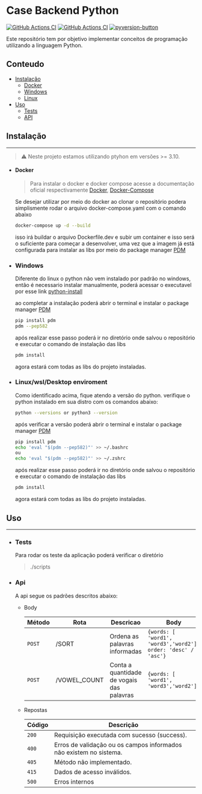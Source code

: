# **Case Backend Python**
[![GitHub Actions CI](https://github.com/microsoft/TypeScript/workflows/CI/badge.svg)](https://github.com/alohaguilherme/case-backend-python/actions?query=workflow%3ACI) 
[![GitHub Actions CI](https://github.com/python/cpython/workflows/Tests/badge.svg)](https://github.com/alohaguilherme/case-backend-python/actions?query=workflow%3ACI) 
[![pyversion-button](https://img.shields.io/pypi/pyversions/Markdown.svg)]()

Este repositório tem por objetivo implementar conceitos de programação utilizando a linguagem Python.

## Conteudo
  - [Instalação](#instalação)
    - [Docker](#docker)
    - [Windows](#windows)
    - [Linux](#linux)
  - [Uso](#uso)
    - [Tests](#tests)
    - [API](#api)

## Instalação
---
> :warning: Neste projeto estamos utilizando ptyhon em versões >= 3.10.

- #### Docker
    > Para instalar o docker e docker compose acesse a documentação oficial respectivamente [Docker](https://docs.docker.com/engine/install/), [Docker-Compose](https://docs.docker.com/compose/install/)

    Se desejar utilizar por meio do docker ao clonar o repositório podera simplismente rodar o arquivo docker-compose.yaml com o comando abaixo
    ```bash
    docker-compose up -d --build
    ```
    isso irá buildar o arquivo Dockerfile.dev e subir um container e isso será o suficiente para começar a desenvolver, uma vez que a imagem já está configurada para instalar as libs por meio do package manager [PDM](https://pdm.fming.dev/latest/)
  <a id="windows"></a>
- ### Windows
    Diferente do linux o python não vem instalado por padrão no windows, então é necessario instalar manualmente, poderá acessar o executavel por esse link [python-install](https://www.python.org/downloads/)

    ao completar a instalação poderá abrir o terminal e instalar o package manager [PDM](https://pdm.fming.dev/latest/)
    ```bash
    pip install pdm
    pdm --pep582
    ```

    após realizar esse passo poderá ir no diretório onde salvou o repositório e executar o comando de instalação das libs
    ```bash
    pdm install
    ```
    agora estará com todas as libs do projeto instaladas.
   <a id="linux"></a>
- ### Linux/wsl/Desktop enviroment
    Como identificado acima, fique atendo a versão do python. verifique o python instalado em sua distro com os comandos abaixo:
    ```bash
    python --versions or python3 --version
    ```
    após verificar a versão poderá abrir o terminal e instalar o package manager [PDM](https://pdm.fming.dev/latest/)
    ```bash
    pip install pdm
    echo 'eval "$(pdm --pep582)"' >> ~/.bashrc
    ou 
    echo 'eval "$(pdm --pep582)"' >> ~/.zshrc
    ```

    após realizar esse passo poderá ir no diretório onde salvou o repositório e executar o comando de instalação das libs
    ```bash
    pdm install
    ```
    agora estará com todas as libs do projeto instaladas.

## Uso
---
- ### Tests
    Para rodar os teste da aplicação poderá verificar o diretório 
    > ./scripts
- ### Api
    A api segue os padrões descritos abaixo:
    
    * Body
    
        | Método | Rota         | Descricao                                 | Body                                                        | Retorno                             |
        | ------ | ------------ | ----------------------------------------- | ----------------------------------------------------------- | ----------------------------------- |
        | `POST`   | /SORT        | Ordena as palavras informadas             | ```{words: [ 'word1', 'word3','word2'], order: 'desc' / 'asc'}``` |   ```['word1', 'word2', 'word3']```         |  |
        | `POST`   | /VOWEL_COUNT | Conta a quantidade de vogais das palavras | ```{words: [ 'word1', 'word3','word2']}```                  | ```{word1:1, word2: 1, word3: 1```} |

    * Repostas
  
  
        | Código | Descrição                                                          |
        | ------ | ------------------------------------------------------------------ |
        | `200`  | Requisição executada com sucesso (success).                        |
        | `400`  | Erros de validação ou os campos informados não existem no sistema. |
        | `405`  | Método não implementado.                                           |
        | `415`  | Dados de acesso inválidos.                                         |
        | `500`  | Erros internos                                                     |
